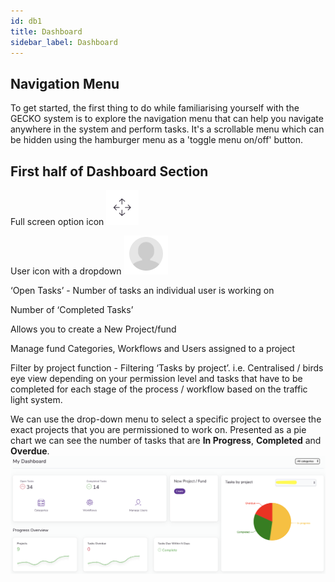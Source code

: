 ```yaml
---
id: db1
title: Dashboard
sidebar_label: Dashboard
---
```


## Navigation Menu

To get started, the first thing to do while familiarising yourself with the GECKO system is to explore the navigation menu that can help you navigate anywhere in the system and perform tasks. It's a scrollable menu which can be hidden using the hamburger menu as a 'toggle menu on/off' button. 

## First half of Dashboard Section

Full screen option icon
![On SignUp](/static/img/assets/fullScreen.png)

User icon with a dropdown 
![On SignUp](/static/img/assets/userIcon.png)

‘Open Tasks’ - Number of tasks an individual user is working on 

Number of ‘Completed Tasks’

Allows you to create a New Project/fund

Manage fund Categories, Workflows and Users assigned to a project

Filter by project function - Filtering ‘Tasks by project’. i.e. Centralised / birds eye view     depending on your permission level and tasks that have to be completed for each stage of      the process / workflow based on the traffic light system.

We can use the drop-down menu to select a specific project to oversee the exact projects         that you are permissioned to work on. Presented as a pie chart we can see the number of          tasks that are **In Progress**, **Completed** and **Overdue**.
![Dashboard](/static/img/assets/dashboard.png)

